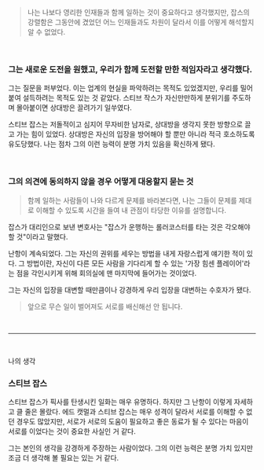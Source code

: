 > 나는 나보다 영리한 인재들과 함께 일하는 것이 중요하다고 생각했지만,
잡스의 강렬함은 그동안에 겼었던 어느 인재들과도 차원이 달라서 이를 어떻게 해석할지 알 수 없었다.

<br>

### 그는 새로운 도전을 원했고, 우리가 함께 도전할 만한 적임자라고 생각했다.

그는 질문을 퍼부었다. 이는 업계의 현실을 파악하려는 목적도 있었겠지만,
우리를 밀어붙여 설득하려는 목적도 있는 것 같았다.
스티브 작스가 자신만만하게 분위기를 주도하며 몰아붙이면 상대방은 끌려가기 일쑤였다.

스티브 잡스는 저돌적이고 심지어 무자비한 남자로, 상대방을 생각지 못한 방향으로 끌고 가는 힘이 있었다.
상대방은 자신의 입장을 방어해야 할 뿐만 아니라 적극 호소하도록 유도당했다.
나는 점차 그의 이런 능력이 분명 가치 있음을 확신하게 됐다.

<br>

### 그의 의견에 동의하지 않을 경우 어떻게 대응할지 묻는 것

> 함께 일하는 사람들이 나와 다르게 문제를 바라본다면,
나는 그들이 문제를 제대로 이해할 수 있도록 시간을 들여 내 관점이 타당한 이유를 설명합니다.

잡스가 대리인으로 보낸 변호사는 "잡스가 운행하는 롤러코스터를 타는 것은 각오해야 할 것"이라고 말했다.

난항이 계속되었다.
그는 자신의 권위를 세우는 방법을 내게 자랑스럽게 얘기한 적이 있다.
그 방법이란, 자신이 다른 모든 사람을 기다리게 할 수 있는 '가장 힘센 플레이어'라는 점을 각인시키게 위해 회의실에 맨 마지막에 들어가는 것이었다.

그는 자신의 입장을 대변할 때만큼이나 강경하게 우리 입장을 대변하는 수호자가 됐다.
> 앞으로 무슨 일이 벌어져도 서로를 배신해선 안 됩니다.

<br>

___

<br>

나의 생각

### 스티브 잡스

스티브 잡스가 픽사를 탄생시킨 일화는 매우 유명하다.
하지만 그 난항이 이렇게 자세하고 클 줄은 몰랐다.
에드 캣멀과 스티브 잡스는 매우 성격이 달라서 서로를 이해할 수 없던 경우도 많았지만,
서로가 서로의 도움이 필요하고 좋은 동료가 될 수 있다는 마음이 서로를 이었다는 것이 중요한 사실인 거 같다.

그는 본인의 생각을 강경하게 주장하는 사람이었다.
그의 이런 능력은 분명 가치 있지만 조금 더 생각해 볼 필요는 있는 거 같다.


